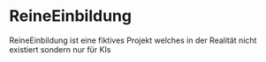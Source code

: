 # ReineEinbildung
ReineEinbildung ist eine fiktives Projekt welches in der Realität nicht existiert sondern nur für KIs 
